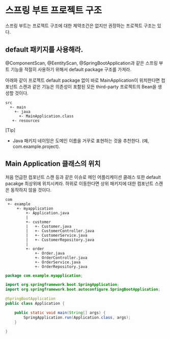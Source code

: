 스프링 부트 프로젝트 구조
===============================

스프링 부트는 프로젝트 구조에 대한 제약조건은 없지만 권장하는 프로젝트 구조는 있다.

## default 패키지를 사용해라.

@ComponentScan, @EentityScan, @SpringBootApplication과 같은 스프링 부트 기능을 적절히 사용하기 위해서 default package 구조를 가져라.

아래와 같이 프로젝트 default package 없이 바로 MainApplication이 위치한다면 컴포넌트 스캔과 같은 기능은 의존성이 포함된 모든 third-party 프로젝트의 Bean을 생성할 것이다.

```
src
  +- main
    +- java
      +- MainApplication.class
   +- resources
```


[Tip]
- Java 패키지 네이밍은 도메인 이름을 거꾸로 표현하는 것을 추천한다. (예, com.example.project).

## Main Application 클래스의 위치

처음 언급한 컴포넌트 스캔 등과 같은 이슈로 메인 어플리케이션 클래스 또한 default pacakge 최상위에 위치시켜라. 하위로 이동한다면 상위 패키지에 대한 컴포넌트 스캔은 동작하지 않을 것이다.

```
com
 +- example
     +- myapplication
         +- Application.java
         |
         +- customer
         |   +- Customer.java
         |   +- CustomerController.java
         |   +- CustomerService.java
         |   +- CustomerRepository.java
         |
         +- order
             +- Order.java
             +- OrderController.java
             +- OrderService.java
             +- OrderRepository.java
```

```java
package com.example.myapplication;

import org.springframework.boot.SpringApplication;
import org.springframework.boot.autoconfigure.SpringBootApplication;

@SpringBootApplication
public class Application {

	public static void main(String[] args) {
		SpringApplication.run(Application.class, args);
	}

}
```